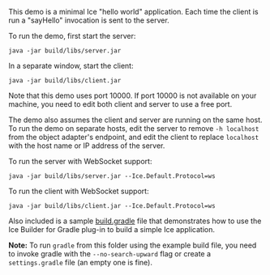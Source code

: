 This demo is a minimal Ice "hello world" application. Each time the
client is run a "sayHello" invocation is sent to the server.

To run the demo, first start the server:
```
java -jar build/libs/server.jar
```

In a separate window, start the client:
```
java -jar build/libs/client.jar
```

Note that this demo uses port 10000. If port 10000 is not available on your
machine, you need to edit both client and server to use a free port.

The demo also assumes the client and server are running on the same host.
To run the demo on separate hosts, edit the server to remove `-h localhost`
from the object adapter's endpoint, and edit the client to replace `localhost`
with the host name or IP address of the server.

To run the server with WebSocket support:
```
java -jar build/libs/server.jar --Ice.Default.Protocol=ws
```

To run the client with WebSocket support:
```
java -jar build/libs/client.jar --Ice.Default.Protocol=ws
```

Also included is a sample [build.gradle](./build.gradle.example) file that
demonstrates how to use the Ice Builder for Gradle plug-in to build a simple
Ice application.

**Note:** To run `gradle` from this folder using the example build file, you
need to invoke gradle with the `--no-search-upward` flag or create a
`settings.gradle` file (an empty one is fine).
